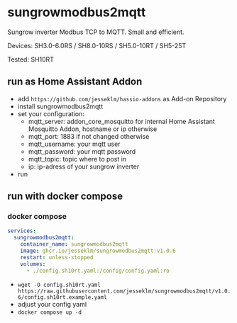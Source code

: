 # sungrowmodbus2mqtt

Sungrow inverter Modbus TCP to MQTT.
Small and efficient.

Devices: SH3.0-6.0RS / SH8.0-10RS / SH5.0-10RT / SH5-25T

Tested: SH10RT

## run as Home Assistant Addon

- add `https://github.com/jesseklm/hassio-addons` as Add-on Repository
- install sungrowmodbus2mqtt
- set your configuration:
  - mqtt_server: addon_core_mosquitto for internal Home Assistant Mosquitto Addon, hostname or ip otherwise
  - mqtt_port: 1883 if not changed otherwise
  - mqtt_username: your mqtt user
  - mqtt_password: your mqtt password
  - mqtt_topic: topic where to post in
  - ip: ip-adress of your sungrow inverter
- run

## run with docker compose

### docker compose

```yaml
services:
  sungrowmodbus2mqtt:
    container_name: sungrowmodbus2mqtt
    image: ghcr.io/jesseklm/sungrowmodbus2mqtt:v1.0.6
    restart: unless-stopped
    volumes:
      - ./config.sh10rt.yaml:/config/config.yaml:ro
```

- `wget -O config.sh10rt.yaml https://raw.githubusercontent.com/jesseklm/sungrowmodbus2mqtt/v1.0.6/config.sh10rt.example.yaml`
- adjust your config yaml
- `docker compose up -d`
